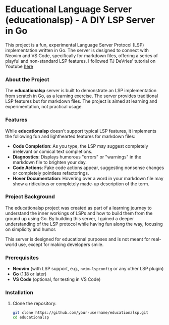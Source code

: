 # Educational Language Server (educationalsp) - A DIY LSP Server in Go

This project is a fun, experimental Language Server Protocol (LSP) implementation written in Go. The server is designed to connect with Neovim and VS Code, specifically for markdown files, offering a series of playful and non-standard LSP features. I followed TJ DeVries' tutorial on Youtube [here](https://www.youtube.com/watch?v=YsdlcQoHqPY&t=5995s)

### About the Project

The **educationalsp** server is built to demonstrate an LSP implementation from scratch in Go, as a learning exercise. The server provides traditional LSP features but for markdown files. The project is aimed at learning and experimentation, not practical usage.

### Features

While **educationalsp** doesn't support typical LSP features, it implements the following fun and lighthearted features for markdown files:

- **Code Completion**: As you type, the LSP may suggest completely irrelevant or comical text completions.
- **Diagnostics**: Displays humorous "errors" or "warnings" in the markdown file to brighten your day.
- **Code Actions**: Fake code actions appear, suggesting nonsense changes or completely pointless refactorings.
- **Hover Documentation**: Hovering over a word in your markdown file may show a ridiculous or completely made-up description of the term.

### Project Background

The educationalsp project was created as part of a learning journey to understand the inner workings of LSPs and how to build them from the ground up using Go. By building this server, I gained a deeper understanding of the LSP protocol while having fun along the way, focusing on simplicity and humor.

This server is designed for educational purposes and is not meant for real-world use, except for making developers smile.

### Prerequisites

- **Neovim** (with LSP support, e.g., `nvim-lspconfig` or any other LSP plugin)
- **Go** (1.18 or later)
- **VS Code** (optional, for testing in VS Code)
  
### Installation

1. Clone the repository:
   ```bash
   git clone https://github.com/your-username/educationalsp.git
   cd educationalsp
